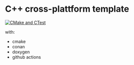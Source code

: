 # C++ cross-plattform template

[![CMake and CTest](https://github.com/314rs/cpp_cross_plattform_template_study/actions/workflows/cmake.yml/badge.svg?branch=main)](https://github.com/314rs/cpp_cross_plattform_template_study/actions/workflows/cmake.yml)

with:

- cmake
- conan
- doxygen
- github actions
